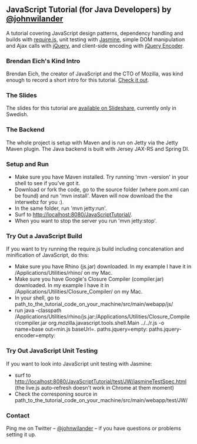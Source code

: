 ## JavaScript Tutorial (for Java Developers) by [@johnwilander](https://twitter.com/johnwilander)

A tutorial covering JavaScript design patterns, dependency handling and builds with [require.js](http://requirejs.org/), unit testing with [Jasmine](https://jasmine.github.io/), simple DOM manipulation and Ajax calls with [jQuery](http://jquery.com/), and client-side encoding with [jQuery Encoder](https://github.com/chrisisbeef/jquery-encoder).

### Brendan Eich's Kind Intro
Brendan Eich, the creator of JavaScript and the CTO of Mozilla, was kind enough to record a short intro for this tutorial. [Check it out](http://videos-cdn.mozilla.net/serv/drafts/Brendan-60fps-720p-MPEG-4.webm).

### The Slides
The slides for this tutorial are [available on Slideshare](http://www.slideshare.net/johnwilander/javascript-fr-javautvecklare), currently only in Swedish.

### The Backend
The whole project is setup with Maven and is run on Jetty via the Jetty Maven plugin. The Java backend is built with Jersey JAX-RS and Spring DI.

### Setup and Run

- Make sure you have Maven installed. Try running 'mvn -version' in your shell to see if you've got it.
- Download or fork the code, go to the source folder (where pom.xml can be found) and run 'mvn install'. Maven will now download the the interwebz for you :).
- In the same folder, run 'mvn jetty:run'.
- Surf to [http://localhost:8080/JavaScriptTutorial/](http://localhost:8080/JavaScriptTutorial/).
- When you want to stop the server you run 'mvn jetty:stop'.

### Try Out a JavaScript Build

If you want to try running the require.js build including concatenation and minification of JavaScript, do this:

- Make sure you have Rhino (js.jar) downloaded. In my example I have it in /Applications/Utilities/rhino/ on my Mac.
- Make sure you have Google's Closure Compiler (compiler.jar) downloaded. In my example I have it in /Applications/Utilities/Closure_Compiler/ on my Mac.
- In your shell, go to path_to_the_tutorial_code_on_your_machine/src/main/webapp/js/
- run java -classpath /Applications/Utilities/rhino/js.jar:/Applications/Utilities/Closure_Compiler/compiler.jar org.mozilla.javascript.tools.shell.Main ../../r.js -o name=base out=min.js baseUrl=. paths.jquery=empty: paths.jquery-encoder=empty:

### Try Out JavaScript Unit Testing

If you want to look into JavaScript unit testing with Jasmine: 

- surf to [http://localhost:8080/JavaScriptTutorial/test/JW/jasmineTestSpec.html](http://localhost:8080/JavaScriptTutorial/test/JW/jasmineTestSpec.html) (the live.js auto-refresh doesn't work in Chrome at them moment)
- Check the corresponing source in path_to_the_tutorial_code_on_your_machine/src/main/webapp/test/JW/

### Contact

Ping me on Twitter –  [@johnwilander](https://twitter.com/johnwilander) – if you have questions or problems setting it up.
